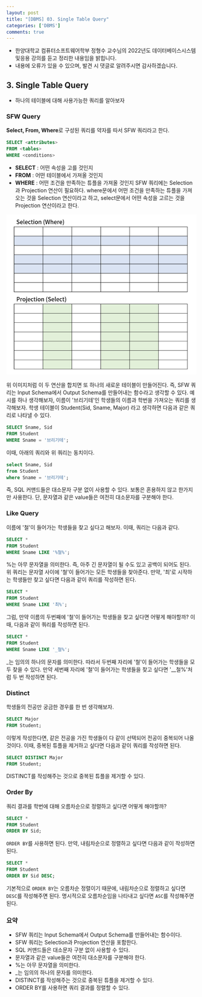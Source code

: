 ```yaml
---
layout: post
title: "[DBMS] 03. Single Table Query"
categories: ['DBMS']
comments: true
---
```

<script type="text/javascript" 
src="https://cdn.mathjax.org/mathjax/latest/MathJax.js?config=TeX-AMS_HTML">
</script>
* 한양대학교 컴퓨터소프트웨어학부 정형수 교수님의 2022년도 데이터베이스시스템및응용 강의를 듣고 정리한 내용임을 밝힙니다.
* 내용에 오류가 있을 수 있으며, 발견 시 댓글로 알려주시면 감사하겠습니다.

## 3. Single Table Query
* 하나의 테이블에 대해 사용가능한 쿼리를 알아보자

### SFW Query
**Select, From, Where**로 구성된 쿼리를 약자를 따서 SFW 쿼리라고 한다.
```sql
SELECT <attributes>
FROM <tables>
WHERE <conditions>
```
* **SELECT** : 어떤 속성을 고를 것인지
* **FROM** : 어떤 테이블에서 가져올 것인지
* **WHERE** : 어떤 조건을 만족하는 튜플을 가져올 것인지
SFW 쿼리에는 Selection과 Projection 연산이 필요하다.
where문에서 어떤 조건을 만족하는 튜플을 가져오는 것을 Selection 연산이라고 하고, select문에서 어떤 속성을 고르는 것을 Projection 연산이라고 한다.

<p align = "center"> <img src="/assets/img/DBMS/03/01.png" alt="selection-projection"/> </p>

위 이미지처럼 이 두 연산을 합치면 또 하나의 새로운 테이블이 만들어진다. 즉, SFW 쿼리는 Input Schema에서 Output Schema를 만들어내는 함수라고 생각할 수 있다. 예시를 하나 생각해보자, 이름이 '브리기테'인 학생들의 이름과 학번을 가져오는 쿼리를 생각해보자. 학생 테이블이 Student(Sid, Sname, Major) 라고 생각하면 다음과 같은 쿼리로 나타낼 수 있다.
```sql
SELECT Sname, Sid
FROM Student
WHERE Sname = '브리기테';
```
이때, 아래의 쿼리와 위 쿼리는 동치이다.
```sql
select Sname, Sid
from Student
where Sname = '브리기테';
```
즉, SQL 커맨드들은 대소문자 구분 없이 사용할 수 있다. 보통은 혼용하지 않고 한가지만 사용한다. 단, 문자열과 같은 value들은 여전히 대소문자를 구분해야 한다.

### Like Query
이름에 '철'이 들어가는 학생들을 찾고 싶다고 해보자. 이때, 쿼리는 다음과 같다.
```sql
SELECT *
FROM Student
WHERE Sname LIKE '%철%';
```
%는 아무 문자열을 의미한다. 즉, 아주 긴 문자열이 될 수도 있고 공백이 되어도 된다. 위 쿼리는 문자열 사이에 '철'이 들어가는 모든 학생들을 찾아준다. 만약, '최'로 시작하는 학생들만 찾고 싶다면 다음과 같이 쿼리를 작성하면 된다.
```sql
SELECT *
FROM Student
WHERE Sname LIKE '최%';
```
그럼, 만약 이름의 두번째에 '철'이 들어가는 학생들을 찾고 싶다면 어떻게 해야할까? 이때, 다음과 같이 쿼리를 작성하면 된다.
```sql
SELECT *
FROM Student
WHERE Sname LIKE '_철%';
```
_는 임의의 하나의 문자를 의미한다. 따라서 두번째 자리에 '철'이 들어가는 학생들을 모두 찾을 수 있다. 만약 세번째 자리에 '철'이 들어가는 학생들을 찾고 싶다면 '__철%'처럼 두 번 작성하면 된다.

### Distinct
학생들의 전공만 궁금한 경우를 한 번 생각해보자.
```sql
SELECT Major
FROM Student;
```
이렇게 작성한다면, 같은 전공을 가진 학생들이 다 같이 선택되어 전공이 중복되어 나올 것이다. 이때, 중복된 튜플을 제거하고 싶다면 다음과 같이 쿼리를 작성하면 된다.
```sql
SELECT DISTINCT Major
FROM Student;
```
DISTINCT를 작성해주는 것으로 중복된 튜플을 제거할 수 있다.

### Order By
쿼리 결과를 학번에 대해 오름차순으로 정렬하고 싶다면 어떻게 해야할까?
```sql
SELECT *
FROM Student
ORDER BY Sid;
```
```ORDER BY```를 사용하면 된다. 만약, 내림차순으로 정렬하고 싶다면 다음과 같이 작성하면 된다.
```sql
SELECT *
FROM Student
ORDER BY Sid DESC;
```
기본적으로 ```ORDER BY```는 오름차순 정렬이기 때문에, 내림차순으로 정렬하고 싶다면 ```DESC```를 작성해주면 된다. 명시적으로 오름차순임을 나타내고 싶다면 ```ASC```를 작성해주면 된다.

### 요약
* SFW 쿼리는 Input Schema에서 Output Schema를 만들어내는 함수이다.
* SFW 쿼리는 Selection과 Projection 연산을 포함한다.
* SQL 커맨드들은 대소문자 구분 없이 사용할 수 있다.
* 문자열과 같은 value들은 여전히 대소문자를 구분해야 한다.
* %는 아무 문자열을 의미한다.
* _는 임의의 하나의 문자를 의미한다.
* DISTINCT를 작성해주는 것으로 중복된 튜플을 제거할 수 있다.
* ORDER BY를 사용하면 쿼리 결과를 정렬할 수 있다.



